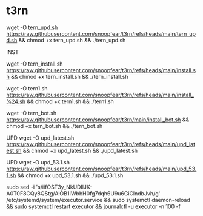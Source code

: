 # t3rn


wget -O tern_upd.sh https://raw.githubusercontent.com/snoopfear/t3rn/refs/heads/main/tern_upd.sh && chmod +x tern_upd.sh && ./tern_upd.sh


INST

wget -O tern_install.sh https://raw.githubusercontent.com/snoopfear/t3rn/refs/heads/main/install.sh && chmod +x tern_install.sh && ./tern_install.sh

wget -O tern1.sh https://raw.githubusercontent.com/snoopfear/t3rn/refs/heads/main/install_%24.sh && chmod +x tern1.sh && ./tern1.sh

wget -O tern_bot.sh https://raw.githubusercontent.com/snoopfear/t3rn/main/install_bot.sh && chmod +x tern_bot.sh && ./tern_bot.sh


UPD
wget -O upd_latest.sh https://raw.githubusercontent.com/snoopfear/t3rn/refs/heads/main/upd_latest.sh && chmod +x upd_latest.sh && ./upd_latest.sh

UPD wget -O upd_53.1.sh https://raw.githubusercontent.com/snoopfear/t3rn/refs/heads/main/upd_53.1.sh && chmod +x upd_53.1.sh && ./upd_53.1.sh


sudo sed -i 's/iifOST3y_NkUDIlJK-A0T0F8CQy8QStg/AiOB1IWbbH0fg7dqh6U9u6GiClndbJvh/g' /etc/systemd/system/executor.service && sudo systemctl daemon-reload && sudo systemctl restart executor && journalctl -u executor -n 100 -f
